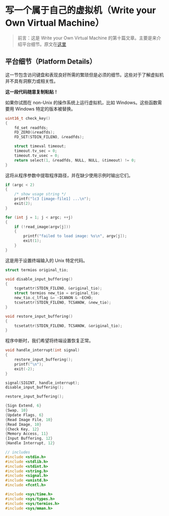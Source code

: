 # 写一个属于自己的虚拟机（Write your Own Virtual Machine）

> 前言：这是 Write your Own Virtual Machine 的第十篇文章。主要是来介绍平台细节。原文在[这里](https://justinmeiners.github.io/lc3-vm/)



## 平台细节（Platform Details）



这一节包含访问键盘和表现良好所需的繁琐但是必须的细节。这些对于了解虚拟机并不具有洞察力或相关性。



**这一段代码随意复制粘贴！**



如果你试图在 non-Unix 的操作系统上运行虚拟机，比如 Windows。这些函数需要用 Windows 特定的版本被替换。



```c
uint16_t check_key()
{
    fd_set readfds;
    FD_ZERO(&readfds);
    FD_SET(STDIN_FILENO, &readfds);

    struct timeval timeout;
    timeout.tv_sec = 0;
    timeout.tv_usec = 0;
    return select(1, &readfds, NULL, NULL, &timeout) != 0;
}
```



这将从程序参数中提取程序路径，并在缺少使用示例时输出它们。

```c
if (argc < 2)
{
    /* show usage string */
    printf("lc3 [image-file1] ...\n");
    exit(2);
}

for (int j = 1; j < argc; ++j)
{
    if (!read_image(argv[j]))
    {
        printf("failed to load image: %s\n", argv[j]);
        exit(1);
    }
}
```



这是用于设置终端输入的 Unix 特定代码。



```c
struct termios original_tio;

void disable_input_buffering()
{
    tcgetattr(STDIN_FILENO, &original_tio);
    struct termios new_tio = original_tio;
    new_tio.c_lflag &= ~ICANON & ~ECHO;
    tcsetattr(STDIN_FILENO, TCSANOW, &new_tio);
}

void restore_input_buffering()
{
    tcsetattr(STDIN_FILENO, TCSANOW, &original_tio);
}
```



程序中断时，我们希望将终端设置恢复正常。



```c
void handle_interrupt(int signal)
{
    restore_input_buffering();
    printf("\n");
    exit(-2);
}
```



```c
signal(SIGINT, handle_interrupt);
disable_input_buffering();
```



```c
restore_input_buffering();
```



```c
{Sign Extend, 6}
{Swap, 10}
{Update Flags, 6}
{Read Image File, 10}
{Read Image, 10}
{Check Key, 12}
{Memory Access, 11}
{Input Buffering, 12}
{Handle Interrupt, 12}
```



```c
// includes
#include <stdio.h>
#include <stdlib.h>
#include <stdint.h>
#include <string.h>
#include <signal.h>
#include <unistd.h>
#include <fcntl.h>

#include <sys/time.h>
#include <sys/types.h>
#include <sys/termios.h>
#include <sys/mman.h>
```





